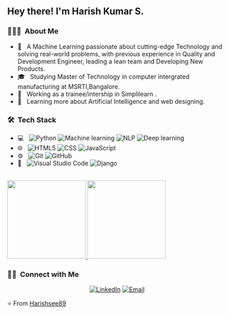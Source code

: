 
<h2> Hey there! I'm Harish Kumar S.</h2>

<h3> 👨🏻‍💻 &nbsp;About Me </h3>

- 🤔 &nbsp; A Machine Learning passionate about cutting-edge Technology and solving real-world
           problems, with previous experience in Quality and Development Engineer, leading a
           lean team and Developing New Products.
- 🎓 &nbsp; Studying Master of Technology in computer intergrated manufacturing at MSRTI,Bangalore.
- 💼 &nbsp; Working as a trainee/intership in Simplilearn .
- 🌱 &nbsp; Learning more about Artificial Intelligence and web designing.


<h3> 🛠 &nbsp;Tech Stack</h3>

- 💻 &nbsp;
  ![Python](https://img.shields.io/badge/-Python-333333?style=flat&logo=python)
  ![Machine learning](https://img.shields.io/badge/-ML-333333?style=flat&logo=ML)
  ![NLP](https://img.shields.io/badge/-NLP333333?style=flat&logo=NLP)
  ![Deep learning](https://img.shields.io/badge/-DL-333333?style=flat&logo=DL)
- 🌐 &nbsp;
  ![HTML5](https://img.shields.io/badge/-HTML5-333333?style=flat&logo=HTML5)
  ![CSS](https://img.shields.io/badge/-CSS-333333?style=flat&logo=CSS3&logoColor=1572B6)
  ![JavaScript](https://img.shields.io/badge/-JavaScript-333333?style=flat&logo=javascript)
- ⚙️ &nbsp;
  ![Git](https://img.shields.io/badge/-Git-333333?style=flat&logo=git)
  ![GitHub](https://img.shields.io/badge/-GitHub-333333?style=flat&logo=github)
- 🔧 &nbsp;
  ![Visual Studio Code](https://img.shields.io/badge/-Visual%20Studio%20Code-333333?style=flat&logo=visual-studio-code&logoColor=007ACC)
  ![Django](https://img.shields.io/badge/-Django-333333?style=flat&logo=django-ide&logoColor=2C2255)

<br/>

<a href="https://github.com/Harishsee89">
  <img height="180em" src="https://github-readme-stats.vercel.app/api?username=Harishsee89&theme=buefy&show_icons=true" />
  <img height="180em" src="https://github-readme-stats.vercel.app/api/top-langs/?username=Harishsee89&theme=buefy&layout=compact" />
</a>

<br/>

<h3> 🤝🏻 &nbsp;Connect with Me </h3>

<p align="center">
<a href="https://www.linkedin.com/in/harish-kumar-s-a13a231bb/"><img alt="LinkedIn" src="https://img.shields.io/badge/LinkedIn-Harish%20Kumar%20S-blue?style=flat-square&logo=linkedin"></a>
<a href="mailto:harisharpi012020@gmail.com"><img alt="Email" src="https://img.shields.io/badge/Email-harisharpi012020@gmail.com-blue?style=flat-square&logo=gmail"></a>
</p>

⭐️ From [Harishsee89](https://github.com/Harishsee89)
